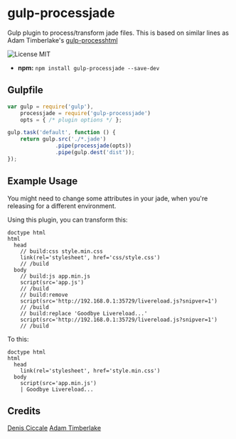 # gulp-processjade

Gulp plugin to process/transform jade files. This is based on similar lines as Adam Timberlake's [gulp-processhtml](https://github.com/Wildhoney/gulp-processhtml)

![License MIT](http://img.shields.io/badge/License-MIT-lightgrey.svg?style=flat)

* **npm:** `npm install gulp-processjade --save-dev`

## Gulpfile

```js
var gulp = require('gulp'),
    processjade = require('gulp-processjade')
    opts = { /* plugin options */ };

gulp.task('default', function () {
    return gulp.src('./*.jade')
               .pipe(processjade(opts))
               .pipe(gulp.dest('dist'));
});
```

## Example Usage

You might need to change some attributes in your jade, when you're releasing
for a different environment.

Using this plugin, you can transform this:

```
doctype html
html
  head
    // build:css style.min.css
    link(rel='stylesheet', href='css/style.css')
    // /build
  body
    // build:js app.min.js
    script(src='app.js')
    // /build
    // build:remove
    script(src='http://192.168.0.1:35729/livereload.js?snipver=1')
    // /build
    // build:replace 'Goodbye Livereload...'
    script(src='http://192.168.0.1:35729/livereload.js?snipver=1')
    // /build
```

To this:

```
doctype html
html
  head
    link(rel='stylesheet', href='style.min.css')
  body
    script(src='app.min.js')
    | Goodbye Livereload...

```

## Credits

[Denis Ciccale](https://twitter.com/tdecs)
[Adam Timberlake](https://github.com/Wildhoney)